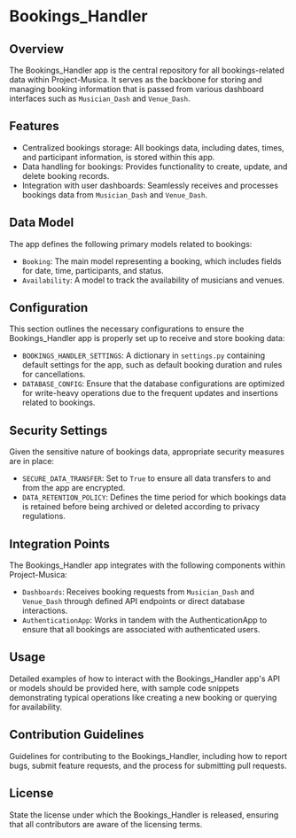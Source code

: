 # Bookings_Handler

## Overview
The Bookings_Handler app is the central repository for all bookings-related data within Project-Musica. It serves as the backbone for storing and managing booking information that is passed from various dashboard interfaces such as `Musician_Dash` and `Venue_Dash`.

## Features
- Centralized bookings storage: All bookings data, including dates, times, and participant information, is stored within this app.
- Data handling for bookings: Provides functionality to create, update, and delete booking records.
- Integration with user dashboards: Seamlessly receives and processes bookings data from `Musician_Dash` and `Venue_Dash`.

## Data Model
The app defines the following primary models related to bookings:

- `Booking`: The main model representing a booking, which includes fields for date, time, participants, and status.
- `Availability`: A model to track the availability of musicians and venues.

## Configuration
This section outlines the necessary configurations to ensure the Bookings_Handler app is properly set up to receive and store booking data:

- `BOOKINGS_HANDLER_SETTINGS`: A dictionary in `settings.py` containing default settings for the app, such as default booking duration and rules for cancellations.
- `DATABASE_CONFIG`: Ensure that the database configurations are optimized for write-heavy operations due to the frequent updates and insertions related to bookings.

## Security Settings
Given the sensitive nature of bookings data, appropriate security measures are in place:

- `SECURE_DATA_TRANSFER`: Set to `True` to ensure all data transfers to and from the app are encrypted.
- `DATA_RETENTION_POLICY`: Defines the time period for which bookings data is retained before being archived or deleted according to privacy regulations.

## Integration Points
The Bookings_Handler app integrates with the following components within Project-Musica:

- `Dashboards`: Receives booking requests from `Musician_Dash` and `Venue_Dash` through defined API endpoints or direct database interactions.
- `AuthenticationApp`: Works in tandem with the AuthenticationApp to ensure that all bookings are associated with authenticated users.

## Usage
Detailed examples of how to interact with the Bookings_Handler app's API or models should be provided here, with sample code snippets demonstrating typical operations like creating a new booking or querying for availability.

## Contribution Guidelines
Guidelines for contributing to the Bookings_Handler, including how to report bugs, submit feature requests, and the process for submitting pull requests.

## License
State the license under which the Bookings_Handler is released, ensuring that all contributors are aware of the licensing terms.
